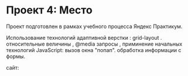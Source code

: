 # Проект 4: Место

Проект подготовлен в рамках учебного процесса Яндекс Практикум.

Использование технологий адаптивной верстки : grid-layout . относительные величины , @media запросы , приминение начальных технологий JavaScript: вызов окна "попап". обработка информации с формы.

сайт: 
